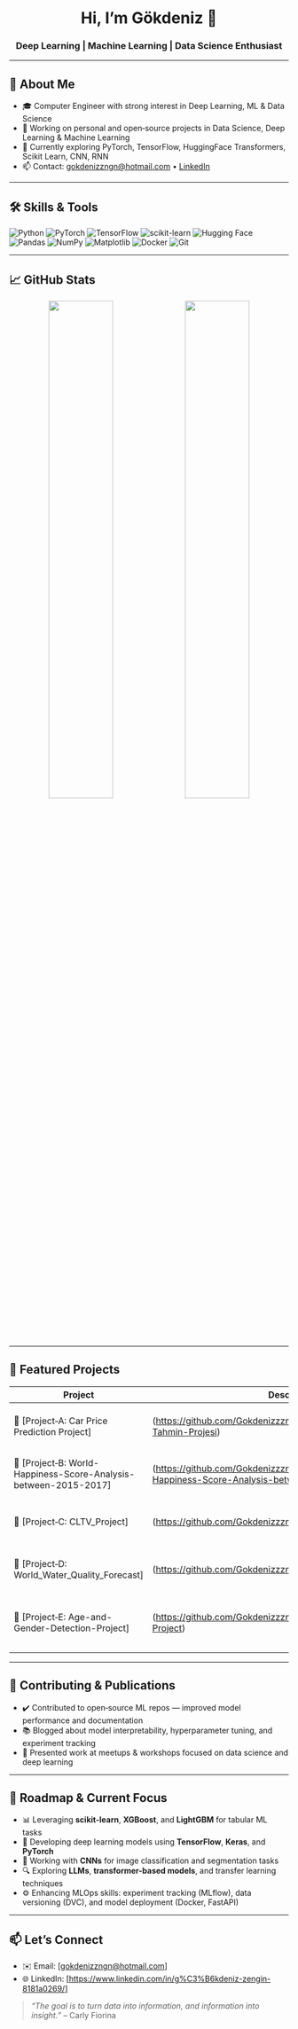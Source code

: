 <h1 align="center">Hi, I’m Gökdeniz 👋</h1>
<h3 align="center">Deep Learning | Machine Learning | Data Science Enthusiast</h3>

---

## 🚀 About Me

- 🎓 Computer Engineer with strong interest in Deep Learning, ML & Data Science  
- 🔬 Working on personal and open‑source projects in Data Science, Deep Learning & Machine Learning  
- 🌱 Currently exploring PyTorch, TensorFlow, HuggingFace Transformers, Scikit Learn, CNN, RNN  
- 📫 Contact: gokdenizzngn@hotmail.com • [LinkedIn](https://www.linkedin.com/in/g%C3%B6kdeniz-zengin-8181a0269/)  

---

## 🛠 Skills & Tools

![Python](https://img.shields.io/badge/-Python-black?style=flat-square&logo=python)
![PyTorch](https://img.shields.io/badge/-PyTorch-black?style=flat-square&logo=pytorch)
![TensorFlow](https://img.shields.io/badge/-TensorFlow-black?style=flat-square&logo=tensorflow)
![scikit-learn](https://img.shields.io/badge/-scikit--learn-black?style=flat-square&logo=scikit-learn)
![Hugging Face](https://img.shields.io/badge/-HuggingFace-black?style=flat-square&logo=huggingface)
![Pandas](https://img.shields.io/badge/-Pandas-black?style=flat-square&logo=pandas)
![NumPy](https://img.shields.io/badge/-NumPy-black?style=flat-square&logo=numpy)
![Matplotlib](https://img.shields.io/badge/-Matplotlib-black?style=flat-square&logo=matplotlib)
![Docker](https://img.shields.io/badge/-Docker-black?style=flat-square&logo=docker)
![Git](https://img.shields.io/badge/-Git-black?style=flat-square&logo=git)

---

## 📈 GitHub Stats

<p align="center">
  <img width="48%" src="https://github-readme-stats.vercel.app/api?username=Gokdenizzzngn&show_icons=true&theme=tokyonight" />
  <img width="48%" src="https://github-readme-streak-stats.herokuapp.com/?user=Gokdenizzzngn&theme=tokyonight" />
</p>

---

## 🧠 Featured Projects

| Project | Description | Tech |
|--------|-------------|------|
| 🔗 [Project‑A: Car Price Prediction Project] | (https://github.com/Gokdenizzzngn/Python-ile-Araba-Fiyat-Tahmin-Projesi) | Numpy, Pandas, Tensorflow, Seaborn, Matplotlib |
| 🔗 [Project‑B: World-Happiness-Score-Analysis-between-2015-2017]| (https://github.com/Gokdenizzzngn/Gokdenizzzngn-World-Happiness-Score-Analysis-between-2015-2017) | Pandas, Numpy, Seaborn, Matplotlib, Sci-kit learn |
| 🔗 [Project‑C: CLTV_Project] |(https://github.com/Gokdenizzzngn/CLTV_Project) | Pandas, Numpy, Matplotlib, Seaborn, Scikit-learn, Xgboost|
| 🔗 [Project‑D: World_Water_Quality_Forecast] |(https://github.com/Gokdenizzzngn/World_Water_Quality_Forecast) | Matplotlib, Scikit-learn, Pandas, Seaborn, Plotly, Numpy |
| 🔗 [Project‑E: Age-and-Gender-Detection-Project] |(https://github.com/Gokdenizzzngn/Age-and-Gender-Detection-Project) | Tensorflow>=2.14, Keras, Numpy, Pandas, Matplotlib, Scikit-learn, Opencv-Python |

---

## 📝 Contributing & Publications

- ✔️ Contributed to open‑source ML repos — improved model performance and documentation  
- 📚 Blogged about model interpretability, hyperparameter tuning, and experiment tracking  
- 🎤 Presented work at meetups & workshops focused on data science and deep learning

---

## 🚧 Roadmap & Current Focus

- 📊 Leveraging **scikit-learn**, **XGBoost**, and **LightGBM** for tabular ML tasks  
- 🧠 Developing deep learning models using **TensorFlow**, **Keras**, and **PyTorch**  
- 🧩 Working with **CNNs** for image classification and segmentation tasks  
- 🔍 Exploring **LLMs**, **transformer-based models**, and transfer learning techniques  
- ⚙️ Enhancing MLOps skills: experiment tracking (MLflow), data versioning (DVC), and model deployment (Docker, FastAPI)   
---

## 📫 Let’s Connect

- ✉️ Email: [gokdenizzngn@hotmail.com]  
- 🌐 LinkedIn: [https://www.linkedin.com/in/g%C3%B6kdeniz-zengin-8181a0269/] 

> *“The goal is to turn data into information, and information into insight.”* – Carly Fiorina
